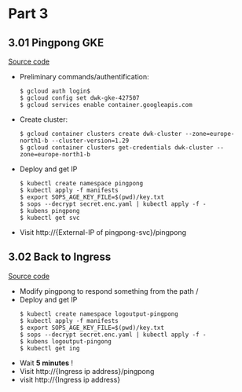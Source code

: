 # Part 3

## 3.01 Pingpong GKE
[Source code](/Part3/Exercise3.01/)

- Preliminary commands/authentification:
    ```console
    $ gcloud auth login$
    $ gcloud config set dwk-gke-427507
    $ gcloud services enable container.googleapis.com
    ```
- Create cluster:
    ```console
    $ gcloud container clusters create dwk-cluster --zone=europe-north1-b --cluster-version=1.29
    $ gcloud container clusters get-credentials dwk-cluster --zone=europe-north1-b
    ```

- Deploy and get IP
    ```console
    $ kubectl create namespace pingpong
    $ kubectl apply -f manifests
    $ export SOPS_AGE_KEY_FILE=$(pwd)/key.txt
    $ sops --decrypt secret.enc.yaml | kubectl apply -f -
    $ kubens pingpong
    $ kubectl get svc
    ```
- Visit http://{External-IP of pingpong-svc}/pingpong

## 3.02 Back to Ingress

[Source code](/Part3/Exercise3.02/)

- Modify pingpong to respond something from the path /
- Deploy and get IP
    ```console
    $ kubectl create namespace logoutput-pingpong
    $ kubectl apply -f manifests
    $ export SOPS_AGE_KEY_FILE=$(pwd)/key.txt
    $ sops --decrypt secret.enc.yaml | kubectl apply -f -
    $ kubens logoutput-pingong
    $ kubectl get ing
    ```
- Wait **5 minutes** !
- Visit http://{Ingress ip address}/pingpong 
- visit http://{Ingress ip address}